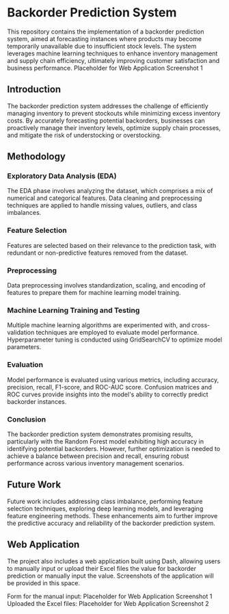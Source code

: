 # Backorder Prediction System

This repository contains the implementation of a backorder prediction system, aimed at forecasting instances where products may become temporarily unavailable due to insufficient stock levels. The system leverages machine learning techniques to enhance inventory management and supply chain efficiency, ultimately improving customer satisfaction and business performance. Placeholder for Web Application Screenshot 1
## Introduction

The backorder prediction system addresses the challenge of efficiently managing inventory to prevent stockouts while minimizing excess inventory costs. By accurately forecasting potential backorders, businesses can proactively manage their inventory levels, optimize supply chain processes, and mitigate the risk of understocking or overstocking.
## Methodology
### Exploratory Data Analysis (EDA)

The EDA phase involves analyzing the dataset, which comprises a mix of numerical and categorical features. Data cleaning and preprocessing techniques are applied to handle missing values, outliers, and class imbalances.
### Feature Selection

Features are selected based on their relevance to the prediction task, with redundant or non-predictive features removed from the dataset.
### Preprocessing

Data preprocessing involves standardization, scaling, and encoding of features to prepare them for machine learning model training.
### Machine Learning Training and Testing

Multiple machine learning algorithms are experimented with, and cross-validation techniques are employed to evaluate model performance. Hyperparameter tuning is conducted using GridSearchCV to optimize model parameters.
### Evaluation

Model performance is evaluated using various metrics, including accuracy, precision, recall, F1-score, and ROC-AUC score. Confusion matrices and ROC curves provide insights into the model's ability to correctly predict backorder instances.
### Conclusion

The backorder prediction system demonstrates promising results, particularly with the Random Forest model exhibiting high accuracy in identifying potential backorders. However, further optimization is needed to achieve a balance between precision and recall, ensuring robust performance across various inventory management scenarios.
## Future Work

Future work includes addressing class imbalance, performing feature selection techniques, exploring deep learning models, and leveraging feature engineering methods. These enhancements aim to further improve the predictive accuracy and reliability of the backorder prediction system.
## Web Application

The project also includes a web application built using Dash, allowing users to manually input or upload their Excel files the value for backorder prediction or manually input the value. Screenshots of the application will be provided in this space.

Form for the manual input: Placeholder for Web Application Screenshot 1 Uploaded the Excel files: Placeholder for Web Application Screenshot 2
